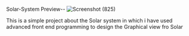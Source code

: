 Solar-System
Preview--
![Screenshot (825)](https://github.com/user-attachments/assets/f739b48f-882c-453e-af50-547380cc5792)

This is a simple project about the Solar system in which i have used advanced front end programming to design the Graphical view fro Solar
